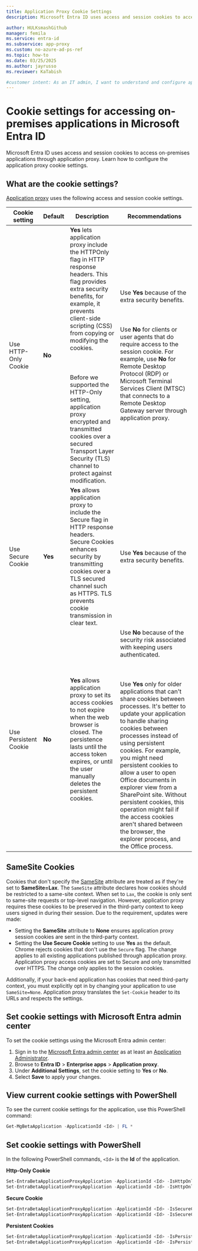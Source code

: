 ```yaml
---
title: Application Proxy Cookie Settings
description: Microsoft Entra ID uses access and session cookies to access on-premises applications through application proxy. This article explains how to use and configure the cookie settings. 

author: HULKsmashGithub
manager: femila
ms.service: entra-id
ms.subservice: app-proxy
ms.custom: no-azure-ad-ps-ref
ms.topic: how-to
ms.date: 03/25/2025
ms.author: jayrusso
ms.reviewer: KaTabish

#customer intent: As an IT admin, I want to understand and configure application proxy cookie settings so that I can secure access to on-premises applications.
---
```


# Cookie settings for accessing on-premises applications in Microsoft Entra ID

Microsoft Entra ID uses access and session cookies to access on-premises applications through application proxy. Learn how to configure the application proxy cookie settings. 

## What are the cookie settings?

[Application proxy](overview-what-is-app-proxy.md) uses the following access and session cookie settings.

| Cookie setting | Default | Description | Recommendations |
| -------------- | ------- | ----------- | --------------- |
| Use HTTP-Only Cookie | **No** | **Yes** lets application proxy include the HTTPOnly flag in HTTP response headers. This flag provides extra security benefits, for example, it prevents client-side scripting (CSS) from copying or modifying the cookies.<br></br><br></br>Before we supported the HTTP-Only setting, application proxy encrypted and transmitted cookies over a secured Transport Layer Security (TLS) channel to protect against modification. | Use **Yes** because of the extra security benefits.<br></br><br></br>Use **No** for clients or user agents that do require access to the session cookie. For example, use **No** for Remote Desktop Protocol (RDP) or Microsoft Terminal Services Client (MTSC) that connects to a Remote Desktop Gateway server through application proxy.|
| Use Secure Cookie | **Yes** | **Yes** allows application proxy to include the Secure flag in HTTP response headers. Secure Cookies enhances security by transmitting cookies over a TLS secured channel such as HTTPS. TLS prevents cookie transmission in clear text. | Use **Yes** because of the extra security benefits.|
| Use Persistent Cookie | **No** | **Yes** allows application proxy to set its access cookies to not expire when the web browser is closed. The persistence lasts until the access token expires, or until the user manually deletes the persistent cookies. | Use **No** because of the security risk associated with keeping users authenticated.<br></br><br></br>Use **Yes** only for older applications that can't share cookies between processes. It's better to update your application to handle sharing cookies between processes instead of using persistent cookies. For example, you might need persistent cookies to allow a user to open Office documents in explorer view from a SharePoint site. Without persistent cookies, this operation might fail if the access cookies aren't shared between the browser, the explorer process, and the Office process. |

## SameSite Cookies
Cookies that don't specify the [SameSite](https://web.dev/samesite-cookies-explained) attribute are treated as if they're set to **SameSite=Lax**. The `SameSite` attribute declares how cookies should be restricted to a same-site context. When set to `Lax`, the cookie is only sent to same-site requests or top-level navigation. However, application proxy requires these cookies to be preserved in the third-party context to keep users signed in during their session. Due to the requirement, updates were made:

* Setting the **SameSite** attribute to **None** ensures application proxy session cookies are sent in the third-party context.
* Setting the **Use Secure Cookie** setting to use **Yes** as the default. Chrome rejects cookies that don't use the `Secure` flag. The change applies to all existing applications published through application proxy. Application proxy access cookies are set to Secure and only transmitted over HTTPS. The change only applies to the session cookies.

Additionally, if your back-end application has cookies that need third-party context, you must explicitly opt in by changing your application to use `SameSite=None`. Application proxy translates the `Set-Cookie` header to its URLs and respects the settings.


## Set cookie settings with Microsoft Entra admin center

To set the cookie settings using the Microsoft Entra admin center:

1. Sign in to the [Microsoft Entra admin center](https://entra.microsoft.com) as at least an [Application Administrator](~/identity/role-based-access-control/permissions-reference.md#application-administrator).
1. Browse to **Entra ID** > **Enterprise apps** > **Application proxy**.
5. Under **Additional Settings**, set the cookie setting to **Yes** or **No**.
6. Select **Save** to apply your changes. 

## View current cookie settings with PowerShell

To see the current cookie settings for the application, use this PowerShell command:  

```powershell
Get-MgBetaApplication -ApplicationId <Id> | FL *
```

## Set cookie settings with PowerShell

In the following PowerShell commands, `<Id>` is the **Id** of the application. 

**Http-Only Cookie** 

```powershell
Set-EntraBetaApplicationProxyApplication -ApplicationId <Id> -IsHttpOnlyCookieEnabled $true 
Set-EntraBetaApplicationProxyApplication -ApplicationId <Id> -IsHttpOnlyCookieEnabled $false
```

**Secure Cookie**

```powershell
Set-EntraBetaApplicationProxyApplication -ApplicationId <Id> -IsSecureCookieEnabled $true 
Set-EntraBetaApplicationProxyApplication -ApplicationId <Id> -IsSecureCookieEnabled $false
```

**Persistent Cookies**

```powershell
Set-EntraBetaApplicationProxyApplication -ApplicationId <Id> -IsPersistentCookieEnabled $true 
Set-EntraBetaApplicationProxyApplication -ApplicationId <Id> -IsPersistentCookieEnabled $false
```

